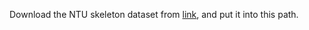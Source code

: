 Download the NTU skeleton dataset from [link](https://rose1.ntu.edu.sg/dataset/actionRecognition/), and put it into this path.
